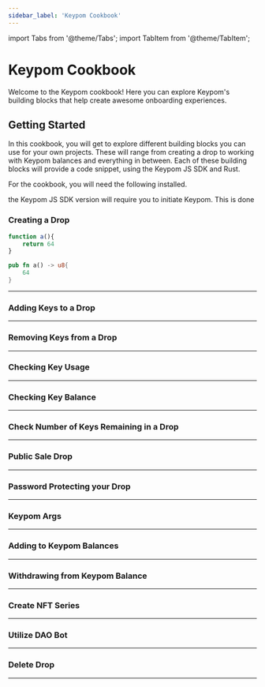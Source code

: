 ```yaml
---
sidebar_label: 'Keypom Cookbook'
---
```

import Tabs from '@theme/Tabs';
import TabItem from '@theme/TabItem';

# Keypom Cookbook
Welcome to the Keypom cookbook! Here you can explore Keypom's building blocks that help create awesome onboarding experiences.

## Getting Started
In this cookbook, you will get to explore different building blocks you can use for your own projects. These will range from creating a drop to working with Keypom balances and everything in between. Each of these building blocks will provide a code snippet, using the Keypom JS SDK and Rust.

For the cookbook, you will need the following installed. 



the Keypom JS SDK version will require you to initiate Keypom. This is done 


### Creating a Drop

<Tabs>
<TabItem value="SDK" label="Keypom JS SDK🧩">

```js
function a(){
    return 64
}
```

</TabItem>
<TabItem value="Rust" label="Rust🦀">

```rust
pub fn a() -> u8{
    64
}
```

</TabItem>
</Tabs>

___

### Adding Keys to a Drop

___

### Removing Keys from a Drop

___

### Checking Key Usage

___

### Checking Key Balance

___

### Check Number of Keys Remaining in a Drop

___

### Public Sale Drop

___

### Password Protecting your Drop

___

### Keypom Args

___

### Adding to Keypom Balances

___

### Withdrawing from Keypom Balance

___

### Create NFT Series

___

### Utilize DAO Bot

___

### Delete Drop

___
